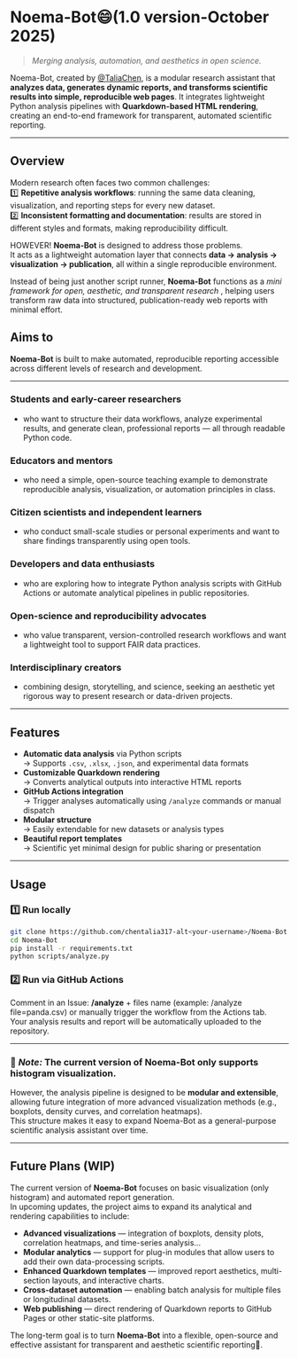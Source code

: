# Noema-Bot😄(1.0 version-October 2025)

> *Merging analysis, automation, and aesthetics in open science.*

Noema-Bot, created by [@TaliaChen](https://github.com/chentalia317-alt), is a modular research assistant that **analyzes data, generates dynamic reports, and transforms scientific results into simple, reproducible web pages**.
It integrates lightweight Python analysis pipelines with **Quarkdown-based HTML rendering**, creating an end-to-end framework for transparent, automated scientific reporting.

---

## Overview

Modern research often faces two common challenges:  
1️⃣ **Repetitive analysis workflows**: running the same data cleaning, visualization, and reporting steps for every new dataset.  
2️⃣ **Inconsistent formatting and documentation**: results are stored in different styles and formats, making reproducibility difficult.  

HOWEVER! **Noema-Bot** is designed to address those problems.  
It acts as a lightweight automation layer that connects **data → analysis → visualization → publication**, all within a single reproducible environment.  

Instead of being just another script runner, **Noema-Bot** functions as a *mini framework for open, aesthetic, and transparent research* , helping users transform raw data into structured, publication-ready web reports with minimal effort.


## Aims to

**Noema-Bot** is built to make automated, reproducible reporting accessible across different levels of research and development.

---

### Students and early-career researchers
- who want to structure their data workflows, analyze experimental results, and generate clean, professional reports — all through readable Python code.  

### Educators and mentors
- who need a simple, open-source teaching example to demonstrate reproducible analysis, visualization, or automation principles in class.  

### Citizen scientists and independent learners
- who conduct small-scale studies or personal experiments and want to share findings transparently using open tools.  

### Developers and data enthusiasts
- who are exploring how to integrate Python analysis scripts with GitHub Actions or automate analytical pipelines in public repositories.  

### Open-science and reproducibility advocates
- who value transparent, version-controlled research workflows and want a lightweight tool to support FAIR data practices.  

### Interdisciplinary creators
- combining design, storytelling, and science, seeking an aesthetic yet rigorous way to present research or data-driven projects.  

---

## Features

- **Automatic data analysis** via Python scripts  
  → Supports `.csv`, `.xlsx`, `.json`, and experimental data formats  
- **Customizable Quarkdown rendering**  
  → Converts analytical outputs into interactive HTML reports  
- **GitHub Actions integration**  
  → Trigger analyses automatically using `/analyze` commands or manual dispatch  
- **Modular structure**  
  → Easily extendable for new datasets or analysis types  
- **Beautiful report templates**  
  → Scientific yet minimal design for public sharing or presentation  

---

## Usage

### 1️⃣ Run locally
```bash
git clone https://github.com/chentalia317-alt<your-username>/Noema-Bot.git
cd Noema-Bot
pip install -r requirements.txt
python scripts/analyze.py
```


### 2️⃣ Run via GitHub Actions
Comment in an Issue:
**/analyze** + files name (example: /analyze file=panda.csv) or manually trigger the workflow from the Actions tab.
<br>
Your analysis results and report will be automatically uploaded to the repository.

---

### 🧩 *Note:* The current version of **Noema-Bot** only supports **histogram visualization**.  
However, the analysis pipeline is designed to be **modular and extensible**, allowing future integration of more advanced visualization methods (e.g., boxplots, density curves, and correlation heatmaps).  
This structure makes it easy to expand Noema-Bot as a general-purpose scientific analysis assistant over time.

---
## Future Plans (WIP)

The current version of **Noema-Bot** focuses on basic visualization (only histogram) and automated report generation.  
In upcoming updates, the project aims to expand its analytical and rendering capabilities to include:

- **Advanced visualizations** — integration of boxplots, density plots, correlation heatmaps, and time-series analysis...  
- **Modular analytics** — support for plug-in modules that allow users to add their own data-processing scripts.  
- **Enhanced Quarkdown templates** — improved report aesthetics, multi-section layouts, and interactive charts.  
- **Cross-dataset automation** — enabling batch analysis for multiple files or longitudinal datasets.  
- **Web publishing** — direct rendering of Quarkdown reports to GitHub Pages or other static-site platforms.  

The long-term goal is to turn **Noema-Bot** into a flexible, open-source and effective assistant for transparent and aesthetic scientific reporting🤩.
